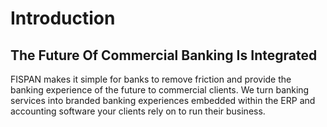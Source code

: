 # Introduction
## The Future Of Commercial Banking Is Integrated
FISPAN makes it simple for banks to remove friction and provide the banking experience of the future to commercial clients. We turn banking services into branded banking experiences embedded within the ERP and accounting software your clients rely on to run their business.